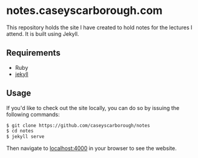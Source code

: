 # notes.caseyscarborough.com

This repository holds the site I have created to hold notes for the lectures I attend. It is built using Jekyll.

## Requirements

* Ruby
* [jekyll](http://jekyllrb.com)

## Usage 

If you'd like to check out the site locally, you can do so by issuing the following commands:

```bash
$ git clone https://github.com/caseyscarborough/notes
$ cd notes
$ jekyll serve
```

Then navigate to [localhost:4000](http://localhost:4000) in your browser to see the website.